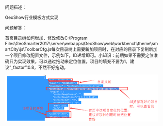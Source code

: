 问题描述：

GeoShow行业模板方式实现

问题解答：

首页目录树如何增加、修改修改C:\Program Files\GeoSmarter2017\server\webapps\GeoShow\web\workbench\theme\smartCity\js\ToolbarCfg.js每次目录树上需要新加项目时，在对应的目录下复制新加一个项目修改配置文件，示例如下，ID递增即可。小知识：前期如果不需要定位准确只为实现效果，可以通过拖动来定位位置，项目的填充不要为1，建议”_factor”:0.8，不然不好拖动。

![](picture/10.png)